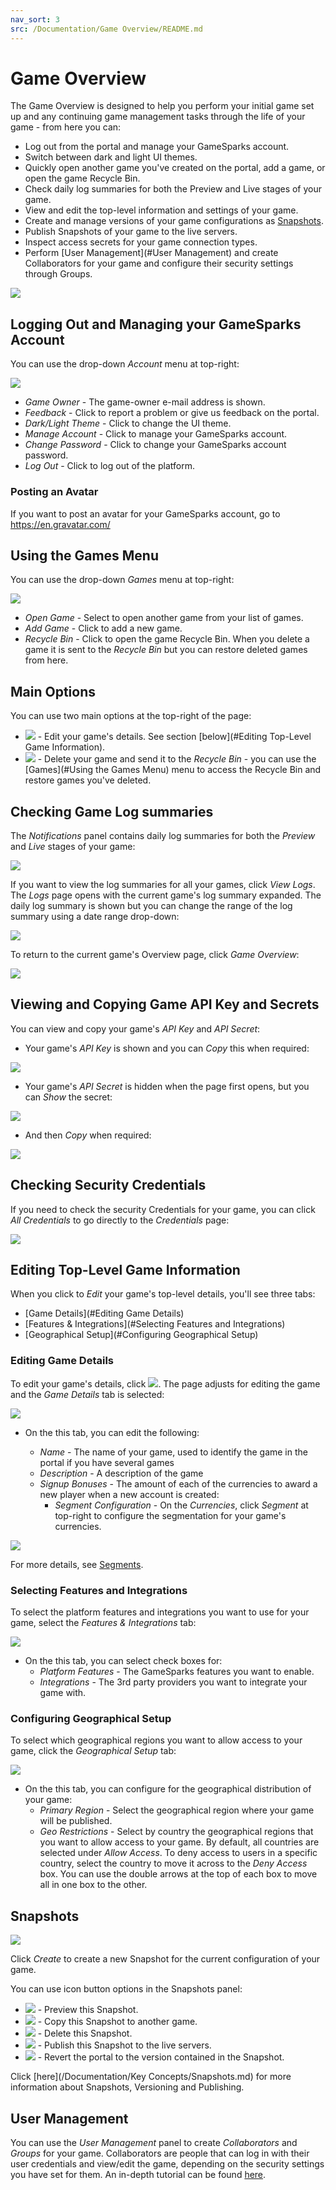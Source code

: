 ```yaml
---
nav_sort: 3
src: /Documentation/Game Overview/README.md
---
```


# Game Overview

The Game Overview is designed to help you perform your initial game set up and any continuing game management tasks through the life of your game - from here you can:

* Log out from the portal and manage your GameSparks account.
* Switch between dark and light UI themes.
* Quickly open another game you've created on the portal, add a game, or open the game Recycle Bin.
* Check daily log summaries for both the Preview and Live stages of your game.
* View and edit the top-level information and settings of your game.
* Create and manage versions of your game configurations as [Snapshots](#Snapshots).
* Publish Snapshots of your game to the live servers.
* Inspect access secrets for your game connection types.
* Perform [User Management](#User Management) and create Collaborators for your game and configure their security settings through Groups.

![](img/GameOverview/7.png)

## Logging Out and Managing your GameSparks Account

You can use the drop-down *Account* menu at top-right:

![](img/GameOverview/17.png)

* *Game Owner* - The game-owner e-mail address is shown.
* *Feedback* - Click to report a problem or give us feedback on the portal.
* *Dark/Light Theme* - Click to change the UI theme.
* *Manage Account* - Click to manage your GameSparks account.
* *Change Password* - Click to change your GameSparks account password.
* *Log Out* - Click to log out of the platform.

### Posting an Avatar

If you want to post an avatar for your GameSparks account, go to https://en.gravatar.com/

## Using the Games Menu

You can use the drop-down *Games* menu at top-right:

![](img/GameOverview/18.png)

* *Open Game* - Select to open another game from your list of games.
* *Add Game* - Click to add a new game.
* *Recycle Bin* - Click to open the game Recycle Bin. When you delete a game it is sent to the *Recycle Bin* but you can restore deleted games from here.

## Main Options

You can use two main options at the top-right of the page:
* ![](img/GameOverview/19.png) - Edit your game's details. See section [below](#Editing Top-Level Game Information).
* ![](img/GameOverview/20.png) - Delete your game and send it to the *Recycle Bin* - you can use the [Games](#Using the Games Menu) menu to access the Recycle Bin and restore games you've deleted.

## Checking Game Log summaries

The *Notifications* panel contains daily log summaries for both the *Preview* and *Live* stages of your game:

![](img/GameOverview/21.png)

If you want to view the log summaries for all your games, click *View Logs*. The *Logs* page opens with the current game's log summary expanded. The daily log summary is shown but you can change the range of the log summary using a date range drop-down:

![](img/GameOverview/23.png)

To return to the current game's Overview page, click *Game Overview*:

![](img/GameOverview/22.png)


## Viewing and Copying Game API Key and Secrets

You can view and copy your game's *API Key* and *API Secret*:
* Your game's *API Key* is shown and you can *Copy* this when required:

![](img/GameOverview/11.png)

* Your game's *API Secret* is hidden when the page first opens, but you can *Show* the secret:

![](img/GameOverview/12.png)

  * And then *Copy* when required:

![](img/GameOverview/13.png)

## Checking Security Credentials

If you need to check the security Credentials for your game, you can click *All Credentials* to go directly to the *Credentials* page:

![](img/GameOverview/14.png)


## Editing Top-Level Game Information

When you click to *Edit* your game's top-level details, you'll see three tabs:
* [Game Details](#Editing Game Details)
* [Features & Integrations](#Selecting Features and Integrations)
* [Geographical Setup](#Configuring Geographical Setup)

### Editing Game Details

To edit your game's details, click ![](img/GameOverview/19.png). The page adjusts for editing the game and the *Game Details* tab is selected:

![](img/GameOverview/8.png)

* On the this tab, you can edit the following:

  * *Name* \- The name of your game, used to identify the game in the portal if you have several games
  * *Description* \- A description of the game
  * *Signup Bonuses* \- The amount of each of the currencies to award a new player when a new account is created:
    * *Segment Configuration* - On the *Currencies*, click *Segment* at top-right to configure the segmentation for your game's currencies.

![](img/GameOverview/15.png)

For more details, see [Segments](/Documentation/Configurator/Segments.md).

### Selecting Features and Integrations

To select the platform features and integrations you want to use for your game, select the *Features & Integrations* tab:

![](img/GameOverview/9.png)

* On the this tab, you can select check boxes for:
  * *Platform Features* - The GameSparks features you want to enable.
  * *Integrations* - The 3rd party providers you want to integrate your game with.


### Configuring Geographical Setup

To select which geographical regions you want to allow access to your game, click the *Geographical Setup* tab:

![](img/GameOverview/10.png)

* On the this tab, you can configure for the geographical distribution of your game:
  * *Primary Region* - Select the geographical region where your game will be published.
  * *Geo Restrictions* - Select by country the geographical regions that you want to allow access to your game. By default, all countries are selected under *Allow Access*. To deny access to users in a specific country, select the country to move it across to the *Deny Access* box. You can use the double arrows at the top of each box to move all in one box to the other.

## Snapshots

![](img/GameOverview/16.png)

Click *Create* to create a new Snapshot for the current configuration of your game.

You can use icon button options in the Snapshots panel:
  * ![](/img/icons/previewicon.png) - Preview this Snapshot.
  * ![](/img/icons/copyicon.png) - Copy this Snapshot to another game.
  * ![](/img/icons/deleteicon.png) - Delete this Snapshot.
  * ![](/img/icons/publishicon.png) - Publish this Snapshot to the live servers.
  * ![](/img/icons/reverticon.png) - Revert the portal to the version contained in the Snapshot.


Click [here](/Documentation/Key Concepts/Snapshots.md) for more information about Snapshots, Versioning and Publishing.


## User Management

You can use the *User Management* panel to create *Collaborators* and *Groups* for your game. Collaborators are people that can log in with their user credentials and view/edit the game, depending on the security settings you have set for them. An in-depth tutorial can be found [here](/Tutorials/Capabilities/README.md).
